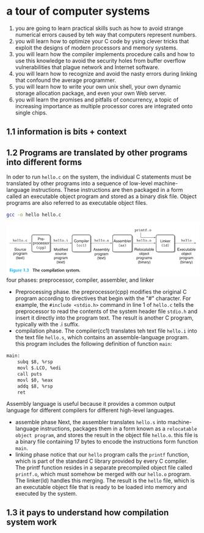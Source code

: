 # a tour of computer systems
1. you are going to learn practical skills such as how to avoid strange numerical errors caused by teh way that computers represent numbers.
2. you will learn how to optimize your C code by ysing clever tricks that exploit the designs of modern processors and memory systems.
3. you will learn how the compiler implements procedure calls and how to use this knowledge to avoid the security holes from buffer overflow vulnerabilities that plague network and Internet software.
4. you will learn how to recognize and avoid the nasty errors during linking that confound the average programmer.
5. you will learn how to write your own unix shell, your own dynamic storage allocation package, and even your own Web server.
6. you will learn the promises and pitfalls of concurrency, a topic of increasing importance as multiple processor cores are integrated onto single chips.
## 1.1 information is bits + context
## 1.2 Programs are translated by other programs into different forms
In oder to run `hello.c` on the system, the individual C statements must be translated by other programs into a sequence of low-level machine-language instructions.
These instructions are then packaged in a form called an executable object program and stored as a binary disk file.
Object programs are also referred to as executable object files.

```bash
gcc -o hello hello.c
```
![compilation_system](../pic/compilation_system.png)
four phases: preprocessor, compiler, assembler, and linker
- Preprocessing phase.
the preprocessor(cpp) modifies the original C program according to directives that begin with the "#" character. 
For example, the `#include <stdio.h>` command in line 1 of `hello.c` tells the preprocessor to read the contents of the system header file `stdio.h` and insert it directly into the program text. 
The result is another C program, typically with the .i suffix.
- compilation phase.
The compiler(cc1) translates teh text file `hello.i` into the text file `hello.s`, which contains an assemble-language program.
this program includes the following definition of function `main`:
```
main:
    subq $8, %rsp
    movl $.LCO, %edi
    call puts
    movl $0, %eax
    addq $8, %rsp
    ret
```
Assembly language is useful because it provides a common output language for different compilers for different high-level languages.
- assemble phase
Next, the assembler translates `hello.s` into machine-language instructions, packages them in a form known as a `relocatable object program`, and stores the result in the object file `hello.o`. 
this file is a binary file containing 17 bytes to encode the instructions form function `main`. 
- linking phase
notice that our `hello` program calls the `printf` function, which is part of the standard C library provided by every C compiler.
The printf function resides in a separate precompiled object file called `printf.o`, which must somehow be merged with our `hello.o` program.
The linker(ld) handles this merging.
The result is the `hello` file, which is an executable object file that is ready to be loaded into memory and executed by the system.

## 1.3 it pays to understand how compilation system work